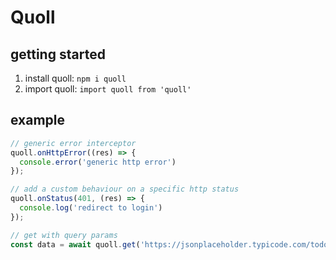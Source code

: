 # Quoll

## getting started
1) install quoll:
`npm i quoll`
2) import quoll:
`import quoll from 'quoll' `

## example

```js
// generic error interceptor
quoll.onHttpError((res) => {
  console.error('generic http error')
});

// add a custom behaviour on a specific http status
quoll.onStatus(401, (res) => {
  console.log('redirect to login')
});

// get with query params
const data = await quoll.get('https://jsonplaceholder.typicode.com/todos', {userId: 4, completed: true});
```
